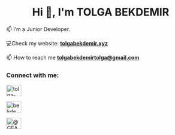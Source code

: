 <h1 align="center">Hi 👋, I'm TOLGA BEKDEMIR</h1>

📫 I’m a Junior Developer.

💻Check my website: [**tolgabekdemir.xyz**](https://www.tolgabekdemir.xyz)

📫 How to reach me **tolgabekdemirtolga@gmail.com**

<h3 align="left">Connect with me:</h3>
<p align="left">
<a href="https://www.linkedin.com/in/tolgabekdemir/" target="blank"><img align="center" src="https://raw.githubusercontent.com/rahuldkjain/github-profile-readme-generator/master/src/images/icons/Social/linked-in-alt.svg" alt="tolga-bekdemir" height="30" width="40" /></a>

<a href="https://instagram.com/bekdemir.tolga" target="blank"><img align="center" src="https://raw.githubusercontent.com/rahuldkjain/github-profile-readme-generator/master/src/images/icons/Social/instagram.svg" alt="bekdemir.tolga" height="30" width="40" /></a>

<a href="https://gearabee.medium.com/" target="blank"><img align="center" src="https://raw.githubusercontent.com/rahuldkjain/github-profile-readme-generator/master/src/images/icons/Social/medium.svg" alt="@GEARaBEE" height="30" width="40" /></a>
</p>
<!---
<h3 align="left">Languages and Tools:</h3>

<p align="left"> <a href="https://tolgabekdemir.xyz" target="_blank" rel="noreferrer"> <img src="https://img.shields.io/badge/c%23-%23239120.svg?style=for-the-badge&logo=c-sharp&logoColor=white" alt="C#" width="40" height="40"/> </a> 


<a href="https://unity.com/" target="_blank" rel="noreferrer"> <img src="https://www.vectorlogo.zone/logos/unity3d/unity3d-icon.svg" alt="unity" width="40" height="40"/> </a> </p>
--->
  
![](https://komarev.com/ghpvc/?username=tbekdemir&color=orange)

<!---
bekdo/bekdo is a ✨ special ✨ repository because its `README.md` (this file) appears on your GitHub profile.
You can click the Preview link to take a look at your changes.
--->
